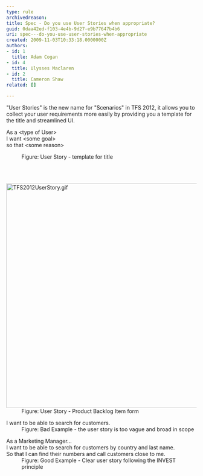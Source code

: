 ```yaml
---
type: rule
archivedreason: 
title: Spec - Do you use User Stories when appropriate?
guid: 0daa42ed-f103-4e4b-9d27-e9b77647b4b6
uri: spec---do-you-use-user-stories-when-appropriate
created: 2009-11-03T10:33:18.0000000Z
authors:
- id: 1
  title: Adam Cogan
- id: 4
  title: Ulysses Maclaren
- id: 2
  title: Cameron Shaw
related: []

---
```



<p>&quot;User Stories&quot; is the new name for &quot;Scenarios&quot; in TFS 2012, it allows you to collect your user requirements more easily by providing you a template for the title and streamlined UI.</p><dl class="image"><dt><p class="greyBox">As a &lt;type of User&gt;<br>I want &lt;some goal&gt;<br>so that &lt;some reason&gt;</p></dt><dd>Figure&#58; User Story - template for title</dd></dl>
<br><excerpt class='endintro'></excerpt><br>
<dl class="badImage"><dt><img alt="TFS2012UserStory.gif" src="/PublishingImages/TFS2012UserStory.gif" style="width&#58;593px;" /></dt><dd>Figure&#58; User Story - Product Backlog Item form</dd></dl><dl class="bad"><dt>I want to be able to search for customers.</dt><dd>Figure&#58; Bad Example - the user story is too vague and broad in scope</dd></dl><dl class="good"><dt>As a Marketing Manager...<br>
   I want to be able to search for customers by country and last name.<br>
   So that I can find their numbers and call customers close to me. </dt><dd>Figure&#58; Good Example - Clear user story following the INVEST principle</dd></dl>


